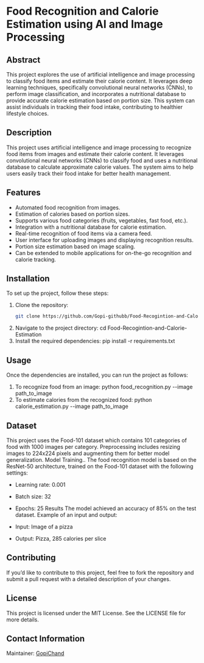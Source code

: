 # Food Recognition and Calorie Estimation using AI and Image Processing

## Abstract
This project explores the use of artificial intelligence and image processing to classify food items and estimate their calorie content. It leverages deep learning techniques, specifically convolutional neural networks (CNNs), to perform image classification, and incorporates a nutritional database to provide accurate calorie estimation based on portion size. This system can assist individuals in tracking their food intake, contributing to healthier lifestyle choices.

## Description
This project uses artificial intelligence and image processing to recognize food items from images and estimate their calorie content. It leverages convolutional neural networks (CNNs) to classify food and uses a nutritional database to calculate approximate calorie values. The system aims to help users easily track their food intake for better health management.

## Features
- Automated food recognition from images.
- Estimation of calories based on portion sizes.
- Supports various food categories (fruits, vegetables, fast food, etc.).
- Integration with a nutritional database for calorie estimation.
- Real-time recognition of food items via a camera feed.
- User interface for uploading images and displaying recognition results.
- Portion size estimation based on image scaling.
- Can be extended to mobile applications for on-the-go recognition and calorie tracking.

## Installation
To set up the project, follow these steps:

1. Clone the repository:
   ```bash
   git clone https://github.com/Gopi-githubb/Food-Recogintion-and-Calorie-Estimation.git
2.	Navigate to the project directory:
   cd Food-Recogintion-and-Calorie-Estimation  	
4.	Install the required dependencies:
   pip install -r requirements.txt

## Usage
Once the dependencies are installed, you can run the project as follows:
1.	To recognize food from an image:
   python food_recognition.py --image path_to_image
2.	To estimate calories from the recognized food:
   python calorie_estimation.py --image path_to_image

## Dataset
This project uses the Food-101 dataset which contains 101 categories of food with 1000 images per category. Preprocessing includes resizing images to 224x224 pixels and augmenting them for better model generalization.
Model Training..
The food recognition model is based on the ResNet-50 architecture, trained on the Food-101 dataset with the following settings:
-	Learning rate: 0.001
-	Batch size: 32
-	Epochs: 25
Results
The model achieved an accuracy of 85% on the test dataset. Example of an input and output:

-	Input: Image of a pizza
-	Output: Pizza, 285 calories per slice

## Contributing
If you’d like to contribute to this project, feel free to fork the repository and submit a pull request with a detailed description of your changes.

## License 
This project is licensed under the MIT License.  See the LICENSE file for more details.

## Contact Information
Maintainer: [GopiChand](https://github.com/Gopi-githubb)


